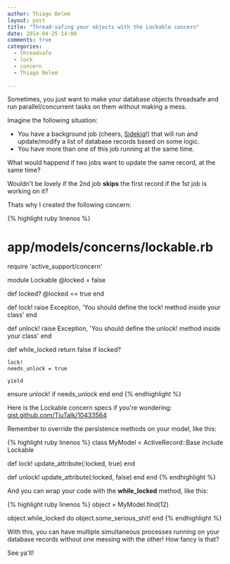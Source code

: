 ```yaml
---
author: Thiago Belem
layout: post
title: "Thread-safing your objects with the Lockable concern"
date: 2014-04-25 14:00
comments: true
categories:
  - threadsafe
  - lock
  - concern
  - Thiago Belem
  
---
```


Sometimes, you just want to make your database objects threadsafe and run parallel/concurrent tasks on them without making a mess.

<!--more-->

Imagine the following situation:

* You have a background job (cheers, [Sidekiq](http://sidekiq.org/)!) that will run and update/modify a list of database records based on some logic.
* You have more than one of this job running at the same time.

What would happend if two jobs want to update the same record, at the same time?

Wouldn't be lovely if the 2nd job **skips** the first record if the 1st job is working on it?

Thats why I created the following concern:

{% highlight ruby linenos %}
# app/models/concerns/lockable.rb

require 'active_support/concern'

module Lockable
  @locked = false

  def locked?
    @locked == true
  end

  def lock!
    raise Exception, 'You should define the lock! method inside your class'
  end

  def unlock!
    raise Exception, 'You should define the unlock! method inside your class'
  end

  def while_locked
    return false if locked?

    lock!
    needs_unlock = true

    yield
  ensure
    unlock! if needs_unlock
  end
end
{% endhighlight %}

Here is the Lockable concern specs if you're wondering: [gist.github.com/TiuTalk/10433564](https://gist.github.com/TiuTalk/10433564)

Remember to override the persistence methods on your model, like this:

{% highlight ruby linenos %}
class MyModel < ActiveRecord::Base
  include Lockable

  def lock!
    update_attribute(:locked, true)
  end

  def unlock!
    update_attribute(:locked, false)
  end
end
{% endhighlight %}

And you can wrap your code with the **while_locked** method, like this:

{% highlight ruby linenos %}
object = MyModel.find(12)

object.while_locked do
  object.some_serious_shit!
end
{% endhighlight %}

With this, you can have multiple simultaneous processes running on your database records without one messing with the other! How fancy is that?

See ya'll!
